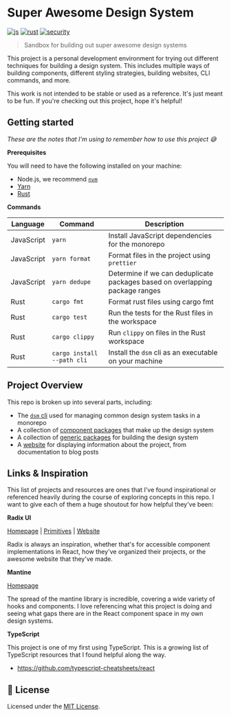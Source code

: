 # Super Awesome Design System

[![js](https://github.com/joshblack/super-awesome-design-system/actions/workflows/js.yml/badge.svg)](https://github.com/joshblack/super-awesome-design-system/actions/workflows/js.yml)
[![rust](https://github.com/joshblack/super-awesome-design-system/actions/workflows/rust.yml/badge.svg)](https://github.com/joshblack/super-awesome-design-system/actions/workflows/rust.yml)
[![security](https://github.com/joshblack/super-awesome-design-system/actions/workflows/audit-on-push.yml/badge.svg)](https://github.com/joshblack/super-awesome-design-system/actions/workflows/audit-on-push.yml)

> Sandbox for building out super awesome design systems

This project is a personal development environment for trying out different
techniques for building a design system. This includes multiple ways of building
components, different styling strategies, building websites, CLI commands, and
more.

This work is not intended to be stable or used as a reference. It's just meant
to be fun. If you're checking out this project, hope it's helpful!

## Getting started

_These are the notes that I'm using to remember how to use this project
:sweat_smile:_

**Prerequisites**

You will need to have the following installed on your machine:

- Node.js, we recommend [`nvm`](https://github.com/nvm-sh/nvm)
- [Yarn](https://yarnpkg.com/getting-started/install/#about-global-installs)
- [Rust](https://rustup.rs/)

**Commands**

| Language   | Command                    | Description                                                                  |
| ---------- | -------------------------- | ---------------------------------------------------------------------------- |
| JavaScript | `yarn`                     | Install JavaScript dependencies for the monorepo                             |
| JavaScript | `yarn format`              | Format files in the project using `prettier`                                 |
| JavaScript | `yarn dedupe`              | Determine if we can deduplicate packages based on overlapping package ranges |
| Rust       | `cargo fmt`                | Format rust files using cargo fmt                                            |
| Rust       | `cargo test`               | Run the tests for the Rust files in the workspace                            |
| Rust       | `cargo clippy`             | Run `clippy` on files in the Rust workspace                                  |
| Rust       | `cargo install --path cli` | Install the `dsm` cli as an executable on your machine                       |

## Project Overview

This repo is broken up into several parts, including:

- The [`dsm` cli](./cli) used for managing common design system tasks in a
  monorepo
- A collection of [component packages](./components) that make up the design
  system
- A collection of [generic packages](./packages) for building the design system
- A [website](./website) for displaying information about the project, from
  documentation to blog posts

## Links & Inspiration

This list of projects and resources are ones that I've found inspirational or
referenced heavily during the course of exploring concepts in this repo. I want
to give each of them a huge shoutout for how helpful they've been:

**Radix UI**

[Homepage](https://www.radix-ui.com/) |
[Primitives](https://github.com/radix-ui/primitives) |
[Website](https://github.com/radix-ui/website)

Radix is always an inspiration, whether that's for accessible component
implementations in React, how they've organized their projects, or the awesome
website that they've made.

**Mantine**

[Homepage](https://mantine.dev/)

The spread of the mantine library is incredible, covering a wide variety of
hooks and components. I love referencing what this project is doing and seeing
what gaps there are in the React component space in my own design systems.

**TypeScript**

This project is one of my first using TypeScript. This is a growing list of
TypeScript resources that I found helpful along the way.

- https://github.com/typescript-cheatsheets/react

## 📝 License

Licensed under the [MIT License](/LICENSE).
